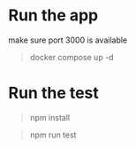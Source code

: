 # Run the app
make sure port 3000 is available
>docker compose up -d

# Run the test
>npm install

>npm run test
